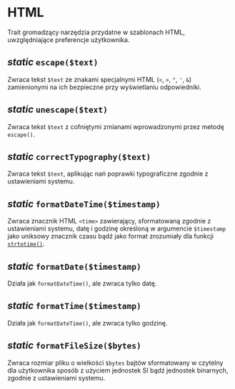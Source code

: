 HTML
===

Trait gromadzący narzędzia przydatne w szablonach HTML, uwzględniające preferencje użytkownika.

## *static* `escape($text)`

Zwraca tekst `$text` ze znakami specjalnymi HTML (`<`, `>`, `"`, `'`, `&`) zamienionymi na ich bezpieczne przy wyświetlaniu odpowiedniki.

## *static* `unescape($text)`

Zwraca tekst `$text` z cofniętymi zmianami wprowadzonymi przez metodę `escape()`.

## *static* `correctTypography($text)`

Zwraca tekst `$text`, aplikując nań poprawki typograficzne zgodnie z ustawieniami systemu.

## *static* `formatDateTime($timestamp)`

Zwraca znacznik HTML `<time>` zawierający, sformatowaną zgodnie z ustawieniami systemu, datę i godzinę określoną w argumencie `$timestamp` jako uniksowy znacznik czasu bądź jako format zrozumiały dla funkcji [`strtotime()`](http://php.net/manual/en/datetime.formats.php).

## *static* `formatDate($timestamp)`

Działa jak `formatDateTime()`, ale zwraca tylko datę.

## *static* `formatTime($timestamp)`

Działa jak `formatDateTime()`, ale zwraca tylko godzinę.

## *static* `formatFileSize($bytes)`

Zwraca rozmiar pliku o wielkości `$bytes` bajtów sformatowany w czytelny dla użytkownika sposób z użyciem jednostek SI bądź jednostek binarnych, zgodnie z ustawieniami systemu.